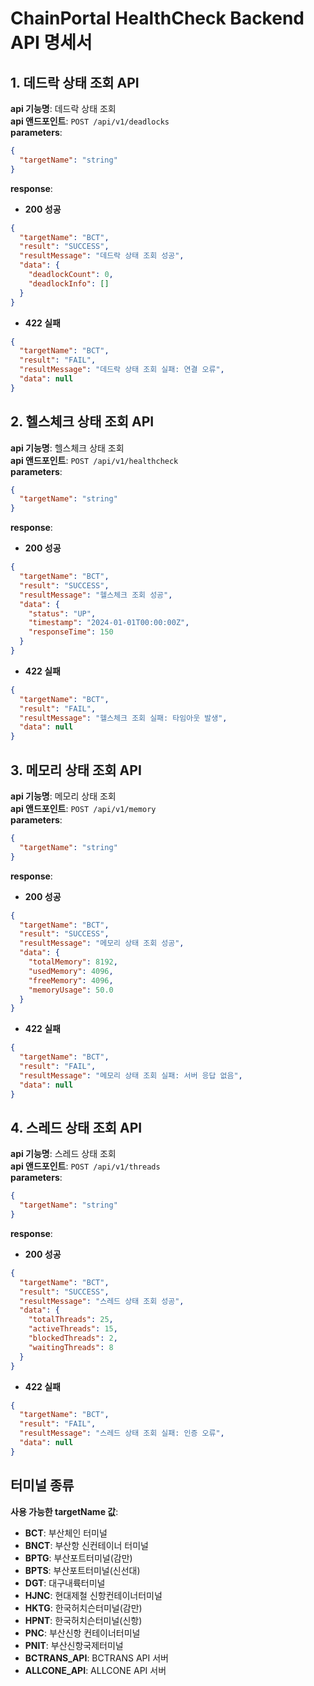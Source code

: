 # ChainPortal HealthCheck Backend API 명세서

## 1. 데드락 상태 조회 API

**api 기능명**: 데드락 상태 조회  
**api 앤드포인트**: `POST /api/v1/deadlocks`  
**parameters**:
```json
{
  "targetName": "string"
}
```
**response**:
- **200 성공**
```json
{
  "targetName": "BCT",
  "result": "SUCCESS",
  "resultMessage": "데드락 상태 조회 성공",
  "data": {
    "deadlockCount": 0,
    "deadlockInfo": []
  }
}
```
- **422 실패**
```json
{
  "targetName": "BCT",
  "result": "FAIL",
  "resultMessage": "데드락 상태 조회 실패: 연결 오류",
  "data": null
}
```

## 2. 헬스체크 상태 조회 API

**api 기능명**: 헬스체크 상태 조회  
**api 앤드포인트**: `POST /api/v1/healthcheck`  
**parameters**:
```json
{
  "targetName": "string"
}
```
**response**:
- **200 성공**
```json
{
  "targetName": "BCT",
  "result": "SUCCESS",
  "resultMessage": "헬스체크 조회 성공",
  "data": {
    "status": "UP",
    "timestamp": "2024-01-01T00:00:00Z",
    "responseTime": 150
  }
}
```
- **422 실패**
```json
{
  "targetName": "BCT",
  "result": "FAIL",
  "resultMessage": "헬스체크 조회 실패: 타임아웃 발생",
  "data": null
}
```

## 3. 메모리 상태 조회 API

**api 기능명**: 메모리 상태 조회  
**api 앤드포인트**: `POST /api/v1/memory`  
**parameters**:
```json
{
  "targetName": "string"
}
```
**response**:
- **200 성공**
```json
{
  "targetName": "BCT",
  "result": "SUCCESS",
  "resultMessage": "메모리 상태 조회 성공",
  "data": {
    "totalMemory": 8192,
    "usedMemory": 4096,
    "freeMemory": 4096,
    "memoryUsage": 50.0
  }
}
```
- **422 실패**
```json
{
  "targetName": "BCT",
  "result": "FAIL",
  "resultMessage": "메모리 상태 조회 실패: 서버 응답 없음",
  "data": null
}
```

## 4. 스레드 상태 조회 API

**api 기능명**: 스레드 상태 조회  
**api 앤드포인트**: `POST /api/v1/threads`  
**parameters**:
```json
{
  "targetName": "string"
}
```
**response**:
- **200 성공**
```json
{
  "targetName": "BCT",
  "result": "SUCCESS",
  "resultMessage": "스레드 상태 조회 성공",
  "data": {
    "totalThreads": 25,
    "activeThreads": 15,
    "blockedThreads": 2,
    "waitingThreads": 8
  }
}
```
- **422 실패**
```json
{
  "targetName": "BCT",
  "result": "FAIL",
  "resultMessage": "스레드 상태 조회 실패: 인증 오류",
  "data": null
}
```

## 터미널 종류

**사용 가능한 targetName 값**:
- **BCT**: 부산체인 터미널
- **BNCT**: 부산항 신컨테이너 터미널
- **BPTG**: 부산포트터미널(감만)
- **BPTS**: 부산포트터미널(신선대)
- **DGT**: 대구내륙터미널
- **HJNC**: 현대제철 신항컨테이너터미널
- **HKTG**: 한국허치슨터미널(감만)
- **HPNT**: 한국허치슨터미널(신항)
- **PNC**: 부산신항 컨테이너터미널
- **PNIT**: 부산신항국제터미널
- **BCTRANS_API**: BCTRANS API 서버
- **ALLCONE_API**: ALLCONE API 서버 